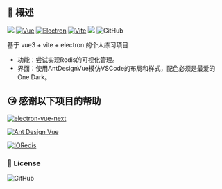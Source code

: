 ## 🚀 概述

![](https://img.shields.io/badge/Editor-VSCode-informational?logo=visual-studio-code&)
[![Vue](https://img.shields.io/badge/Vue.js-3.0.4-informational?logo=Vue.js&label=Vue.js)](https://github.com/vuejs/vue-next)
[![Electron](https://img.shields.io/badge/Electron-10.2-informational?logo=electron&label=Electron)](https://github.com/electron/electron)
[![Vite](https://img.shields.io/badge/Vite-1.0.0_rc.13-informational)]((https://github.com/vitejs/vite))
![](https://img.shields.io/badge/Typescript-informational?logo=Typescript)
![GitHub](https://img.shields.io/github/license/UncleCarlos/bartender)

基于 vue3 + vite + electron 的个人练习项目

- 功能：尝试实现Redis的可视化管理。
- 界面：使用AntDesignVue模仿VSCode的布局和样式，配色必须是最爱的 One Dark。


## 😘 感谢以下项目的帮助

[![electron-vue-next](https://github-readme-stats.vercel.app/api/pin/?username=ci010&repo=electron-vue-next&show_owner=true)](https://github.com/anuraghazra/github-readme-stats)

[![Ant Design Vue](https://github-readme-stats.vercel.app/api/pin/?username=vueComponent&repo=ant-design-vue&show_owner=true)](https://github.com/anuraghazra/github-readme-stats)

[![IORedis](https://github-readme-stats.vercel.app/api/pin/?username=luin&repo=ioredis&show_owner=true)](https://github.com/anuraghazra/github-readme-stats)


### 📝 License

![GitHub](https://img.shields.io/github/license/unclecarlos/bartender)
